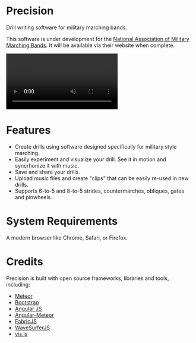 # Precision
Drill writing software for military marching bands. 

This software is under development for the [National Association of Military Marching Bands](HTTP://NAMMB.ORG). It will be available via their website when complete.

![Precision Demo](/public/Precision.mov?raw=true "Demo")

# Features
* Create drills using software designed specifically for military style marching.
* Easily experiment and visualize your drill. See it in motion and syncrhonize it with music.
* Save and share your drills.
* Upload music files and create "clips" that can be easily re-used in new drills.
* Supports 6-to-5 and 8-to-5 strides, countermarches, obliques, gates and pinwheels.


# System Requirements
A modern browser like Chrome, Safari, or Firefox.

# Credits

Precision is built with open source frameworks, libraries and tools, including:

* [Meteor](https://www.meteor.com/)
* [Bootstrap](https://getbootstrap.com/)
* [Angular JS](https://angularjs.org/)
* [Angular-Meteor](https://angular-meteor.com/)
* [FabricJS](http://fabricjs.com/)
* [WaveSurferJS](https://wavesurfer-js.org/)
* [vis.js](http://visjs.org/index.html)

